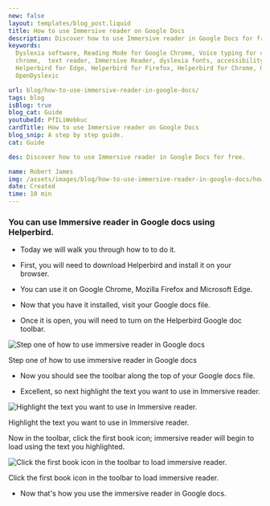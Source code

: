 ```yaml
---
new: false
layout: templates/blog_post.liquid
title: How to use Immersive reader on Google Docs
description: Discover how to use Immersive reader in Google Docs for free.
keywords:
  Dyslexia software, Reading Mode for Google Chrome, Voice typing for chrome, Text to speech for
  chrome,  text reader, Immersive Reader, dyslexia fonts, accessibility software, dyslexia software,
  Helperbird for Edge, Helperbird for Firefox, Helperbird for Chrome, Opendyslexic for Chrome,
  OpenDyslexic

url: blog/how-to-use-immersive-reader-in-google-docs/
tags: blog
isBlog: true
blog_cat: Guide
youtubeId: PfILiWebkuc
cardTitle: How to use Immersive reader on Google Docs
blog_snip: A step by step guide.
cat: Guide

des: Discover how to use Immersive reader in Google Docs for free.

name: Robert James
img: /assets/images/blog/how-to-use-immersive-reader-in-google-docs/how-to-turn-on-helperbirds-google-toolbar.png
date: Created
time: 10 min
---
```


### You can use Immersive reader in Google docs using Helperbird.

- Today we will walk you through how to to do it.

- First, you will need to download Helperbird and install it on your browser.

- You can use it on Google Chrome, Mozilla Firefox and Microsoft Edge.

- Now that you have it installed, visit your Google docs file.

- Once it is open, you will need to turn on the Helperbird Google doc toolbar.

![Step one of how to use immersive reader in Google docs](/assets/images/blog/how-to-use-immersive-reader-in-google-docs/how-to-turn-on-helperbirds-google-toolbar.png)

Step one of how to use immersive reader in Google docs

- Now you should see the toolbar along the top of your Google docs file.

- Excellent, so next highlight the text you want to use in Immersive reader.

![Highlight the text you want to use in Immersive reader.](/assets/images/blog/how-to-use-immersive-reader-in-google-docs/highlight-the-text-in-google-docs-to-use-immersive-reader.png)

Highlight the text you want to use in Immersive reader.

Now in the toolbar, click the first book icon; immersive reader will begin to load using the text
you highlighted.

![Click the first book icon in the toolbar to load immersive reader.](/assets/images/blog/how-to-use-immersive-reader-in-google-docs/immersive-reader-loading-in-google-docs.png)

Click the first book icon in the toolbar to load immersive reader.

- Now that's how you use the immersive reader in Google docs.
